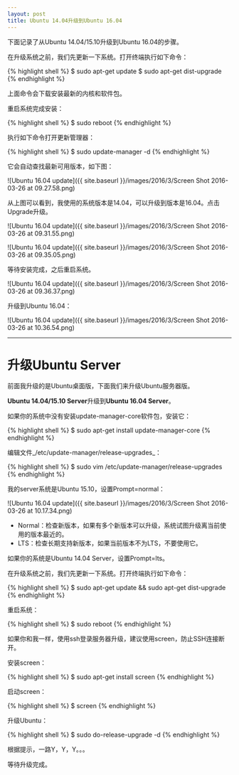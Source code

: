 ```yaml
---
layout: post
title: Ubuntu 14.04升级到Ubuntu 16.04
---
```


下面记录了从Ubuntu 14.04/15.10升级到Ubuntu 16.04的步骤。

在升级系统之前，我们先更新一下系统。打开终端执行如下命令：

{% highlight shell %}
$ sudo apt-get update 
$ sudo apt-get dist-upgrade
{% endhighlight %}

上面命令会下载安装最新的内核和软件包。

重启系统完成安装：

{% highlight shell %}
$ sudo reboot
{% endhighlight %}

执行如下命令打开更新管理器：

{% highlight shell %}
$ sudo update-manager -d
{% endhighlight %}

它会自动查找最新可用版本，如下图：

![Ubuntu 16.04 update]({{ site.baseurl }}/images/2016/3/Screen Shot 2016-03-26 at 09.27.58.png)

从上图可以看到，我使用的系统版本是14.04，可以升级到版本是16.04。点击Upgrade升级。

![Ubuntu 16.04 update]({{ site.baseurl }}/images/2016/3/Screen Shot 2016-03-26 at 09.31.55.png)

![Ubuntu 16.04 update]({{ site.baseurl }}/images/2016/3/Screen Shot 2016-03-26 at 09.35.05.png)

等待安装完成，之后重启系统。

![Ubuntu 16.04 update]({{ site.baseurl }}/images/2016/3/Screen Shot 2016-03-26 at 09.36.37.png)

升级到Ubuntu 16.04：

![Ubuntu 16.04 update]({{ site.baseurl }}/images/2016/3/Screen Shot 2016-03-26 at 10.36.54.png)

**********

# 升级Ubuntu Server

前面我升级的是Ubuntu桌面版，下面我们来升级Ubuntu服务器版。

**Ubuntu 14.04/15.10 Server**升级到**Ubuntu 16.04 Server**。

如果你的系统中没有安装update-manager-core软件包，安装它：

{% highlight shell %}
$ sudo apt-get install update-manager-core
{% endhighlight %}

编辑文件_/etc/update-manager/release-upgrades_：

{% highlight shell %}
$ sudo vim /etc/update-manager/release-upgrades
{% endhighlight %}

我的server系统是Ubuntu 15.10，设置Prompt=normal：

![Ubuntu 16.04 update]({{ site.baseurl }}/images/2016/3/Screen Shot 2016-03-26 at 10.17.34.png)

* Normal：检查新版本，如果有多个新版本可以升级，系统试图升级离当前使用的版本最近的。
* LTS：检查长期支持新版本，如果当前版本不为LTS，不要使用它。

如果你的系统是Ubuntu 14.04 Server，设置Prompt=lts。

在升级系统之前，我们先更新一下系统。打开终端执行如下命令：

{% highlight shell %}
$ sudo apt-get update && sudo apt-get dist-upgrade
{% endhighlight %}

重启系统：

{% highlight shell %}
$ sudo reboot
{% endhighlight %}

如果你和我一样，使用ssh登录服务器升级，建议使用screen，防止SSH连接断开。

安装screen：

{% highlight shell %}
$ sudo apt-get install screen
{% endhighlight %}

启动screen：

{% highlight shell %}
$ screen
{% endhighlight %}

升级Ubuntu：

{% highlight shell %}
$ sudo do-release-upgrade -d
{% endhighlight %}

根据提示，一路Y，Y，Y。。。

等待升级完成。